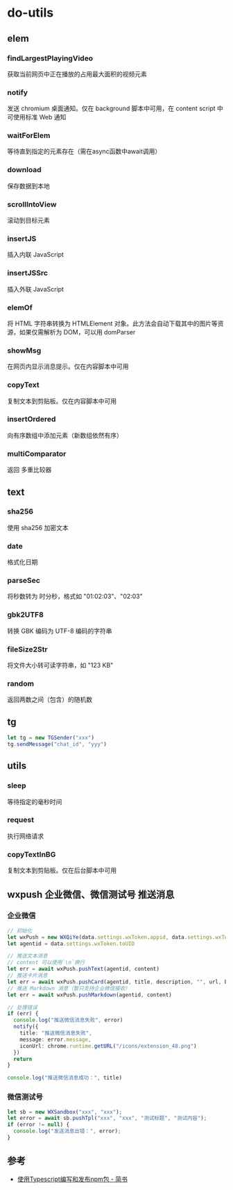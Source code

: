 # do-utils

## elem

### findLargestPlayingVideo

获取当前网页中正在播放的占用最大面积的视频元素

### notify

发送 chromium 桌面通知。仅在 background 脚本中可用，在 content script 中可使用标准 Web 通知

### waitForElem

等待直到指定的元素存在（需在async函数中await调用）

### download

保存数据到本地

### scrollIntoView

滚动到目标元素

### insertJS

插入内联 JavaScript

### insertJSSrc

插入外联 JavaScript

### elemOf

将 HTML 字符串转换为 HTMLElement 对象。此方法会自动下载其中的图片等资源，如果仅需解析为 DOM，可以用 domParser

### showMsg

在网页内显示消息提示。仅在内容脚本中可用

### copyText

复制文本到剪贴板。仅在内容脚本中可用

### insertOrdered

向有序数组中添加元素（新数组依然有序）

### multiComparator

返回 多重比较器

## text

### sha256

使用 sha256 加密文本

### date

格式化日期

### parseSec

将秒数转为 时分秒，格式如 "01:02:03"、"02:03"

### gbk2UTF8

转换 GBK 编码为 UTF-8 编码的字符串

### fileSize2Str

将文件大小转可读字符串，如 "123 KB"

### random

返回两数之间（包含）的随机数

## tg

```typescript
let tg = new TGSender("xxx")
tg.sendMessage("chat_id", "yyy")
```

## utils

### sleep

等待指定的毫秒时间

### request

执行网络请求

### copyTextInBG

复制文本到剪贴板。仅在后台脚本中可用

## wxpush 企业微信、微信测试号 推送消息

### 企业微信

```typescript
// 初始化
let wxPush = new WXQiYe(data.settings.wxToken.appid, data.settings.wxToken.secret)
let agentid = data.settings.wxToken.toUID

// 推送文本消息
// content 可以使用`\n`换行
let err = await wxPush.pushText(agentid, content)
// 推送卡片消息
let err = await wxPush.pushCard(agentid, title, description, "", url, btnTxt)
// 推送 Markdown 消息（暂只支持企业微信接收）
let err = await wxPush.pushMarkdown(agentid, content)

// 处理错误
if (err) {
  console.log("推送微信消息失败", error)
  notify({
    title: "推送微信消息失败",
    message: error.message,
    iconUrl: chrome.runtime.getURL("/icons/extension_48.png")
  })
  return
}

console.log("推送微信消息成功：", title)
```

### 微信测试号

```typescript
let sb = new WXSandbox("xxx", "xxx");
let error = await sb.pushTpl("xxx", "xxx", "测试标题", "测试内容");
if (error != null) {
  console.log("发送消息出错：", error);
}
```

## 参考

* [使用Typescript编写和发布npm包 - 简书](https://www.jianshu.com/p/8fa2c50720e4)